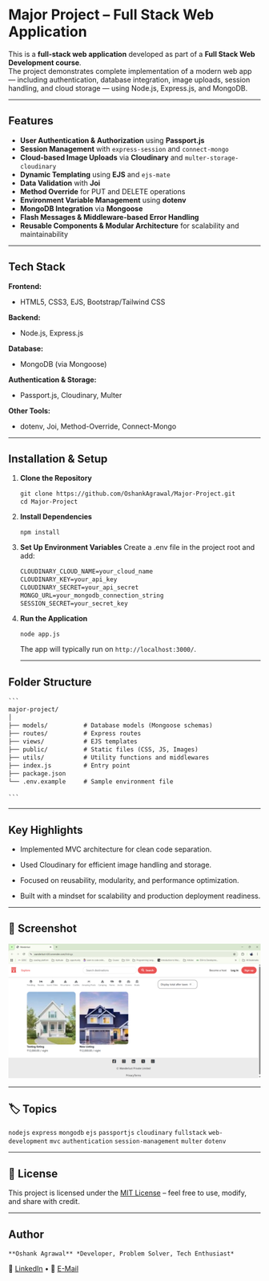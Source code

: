 #  Major Project – Full Stack Web Application

This is a **full-stack web application** developed as part of a **Full Stack Web Development course**.  
The project demonstrates complete implementation of a modern web app — including authentication, database integration, image uploads, session handling, and cloud storage — using Node.js, Express.js, and MongoDB.

---

##  Features

-  **User Authentication & Authorization** using **Passport.js**
-  **Session Management** with `express-session` and `connect-mongo`
-  **Cloud-based Image Uploads** via **Cloudinary** and `multer-storage-cloudinary`
-  **Dynamic Templating** using **EJS** and `ejs-mate`
-  **Data Validation** with **Joi**
-  **Method Override** for PUT and DELETE operations
-  **Environment Variable Management** using **dotenv**
-  **MongoDB Integration** via **Mongoose**
-  **Flash Messages & Middleware-based Error Handling**
-  **Reusable Components & Modular Architecture** for scalability and maintainability

---

##  Tech Stack

**Frontend:**  
- HTML5, CSS3, EJS, Bootstrap/Tailwind CSS  

**Backend:**  
- Node.js, Express.js  

**Database:**  
- MongoDB (via Mongoose)  

**Authentication & Storage:**  
- Passport.js, Cloudinary, Multer  

**Other Tools:**  
- dotenv, Joi, Method-Override, Connect-Mongo  

---

##  Installation & Setup

1. **Clone the Repository**
   ```
   git clone https://github.com/OshankAgrawal/Major-Project.git
   cd Major-Project
   ```

2. **Install Dependencies**
    ```
    npm install
    ```

3. **Set Up Environment Variables**
    Create a .env file in the project root and add:
    ```
    CLOUDINARY_CLOUD_NAME=your_cloud_name
    CLOUDINARY_KEY=your_api_key
    CLOUDINARY_SECRET=your_api_secret
    MONGO_URL=your_mongodb_connection_string
    SESSION_SECRET=your_secret_key
    ```
4. **Run the Application**
    ```
    node app.js
    ```
    The app will typically run on `http://localhost:3000/`.

    ---

## **Folder Structure**
    ```
    major-project/
    │
    ├── models/          # Database models (Mongoose schemas)
    ├── routes/          # Express routes
    ├── views/           # EJS templates
    ├── public/          # Static files (CSS, JS, Images)
    ├── utils/           # Utility functions and middlewares
    ├── index.js         # Entry point
    ├── package.json
    └── .env.example     # Sample environment file

    ```

---

## **Key Highlights**

* Implemented MVC architecture for clean code separation.

* Used Cloudinary for efficient image handling and storage.

* Focused on reusability, modularity, and performance optimization.

* Built with a mindset for scalability and production deployment readiness.

---

## 📸 Screenshot
![Game Screenshot](picture.png)

---

## 🏷️ Topics
`nodejs` `express` `mongodb` `ejs` `passportjs` `cloudinary` `fullstack` `web-development` `mvc` `authentication` `session-management` `multer` `dotenv`

---

## 📜 License
This project is licensed under the [MIT License](LICENSE) – feel free to use, modify, and share with credit.

---

## **Author**

    **Oshank Agrawal** *Developer, Problem Solver, Tech Enthusiast*
🔗 [LinkedIn](https://www.linkedin.com/in/oshankagrawal/) • 📧 [E-Mail](mailto:oshankagrawal@gmail.com)
